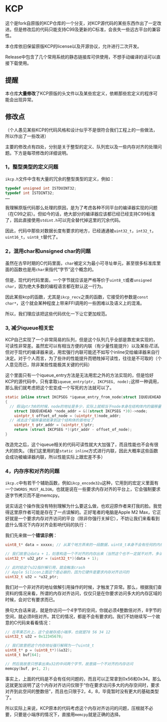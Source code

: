 # KCP

这个是fork自原版的KCP仓库的一个分支，对KCP源代码的某些东西作出了一定改进。但是修改后的代码只能支持C99及更新的C标准，会丧失一些远古平台的兼容性。

本仓库依旧保留原版KCP的license以及开源协议，允许进行二次开发。

Release中包含了几个常用系统的静态链接库可供使用，不想手动编译的话可以直接下载使用。

## 提醒

本仓库**大量修改**了KCP原版的头文件以及某些宏定义，依赖那些宏定义的程序可能会出现异常。



## 修改点

（个人愚见某些KCP的代码风格和设计似乎不是很符合我们工程上的一些做法，所以作出了一些改进）

主要的修改点有四处，分别是关于整型的定义、队列宏以及一些内存对齐的处理问题。下方是每项修改的详细说明。



### 1，整型类型的定义问题

`ikcp.h`文件中含有大量的冗余的整型类型的定义，例如：

``` c
typedef unsigned int ISTDUINT32;
typedef int ISTDINT32;
……
```

我理解原版代码那么处理的原因，是为了考虑各种不同平台的编译器实现的问题（在C99之前）。但如今的话，绝大部分的编译器应该都已经已经支持C99标准了，因此直接使用`stdint.h`可以完全替代掉这里的冗余代码。

因此，代码中那些对数据长度有要求的地方，已经通通被`uint32_t`，`int32_t`，`uint16_t`，`uint8_t`替代了。



### 2，混用char和unsigned char的问题

虽然在古早时期的C代码里面，`char`被定义为最小可寻址单元，甚至很多标准库里面的函数也是用`char`来指代“字节”这个概念的。

但是，现代的代码里面，一个字节就应该是严格等价于`uint8_t`或者`unsigned char`，因为绝大多数的编程语言都在默认这一行为。

因此某些kcp的函数，尤其是`ikcp_recv`之类的函数，它接受的参数是`const char*`，这个就会某种程度上带来FFI调用的一些困难以及语义上的混淆。

所以，我们理应该把这些代码优化一下让它更加规范。



### 3, 减少iqueue相关宏

KCP自己实现了一个非常简易的队列，但是这个队列几乎全部是靠宏来实现的，可读性非常差。虽然宏可以有相当方便的内联（有少量性能提升）以及某些*花活*。但对于现代的编译器来说，用宏强行内联可能还不如写个inline交给编译器来自行决定。对于个人而言，为了些许的性能提升而牺牲掉可读性，往往是不可取的（个人意见而已，除非某些性能极其关键的代码）

这个里面只有一个iqueue_entry方法是无法用宏之外的方法实现的，但是恰好KCP的源代码中，只有拿取`iqueue_entry(ptr, IKCPSEG, node);`这样一种调用，那么我们就考虑把这个宏变成一个写死的方法就可以了。

``` c
static inline struct IKCPSEG *iqueue_entry_from_node(struct IQUEUEHEAD *ptr)
{
  // 假设ptr为0的时候，node的地址是多少，实际上就相当于node本身在结构体内的偏移量
	struct IQUEUEHEAD *node_addr = &((struct IKCPSEG *)0)->node;
	uintptr_t offset_of_node = (uintptr_t)node_addr;
  // 减去这个偏移量就能拿到这个结构体的首地址了
	uintptr_t ptr_addr = (uintptr_t)ptr;
	return (struct IKCPSEG *)(ptr_addr - offset_of_node);
}
```

改造完之后，这个iqueue相关的代码可读性就大大加强了，而且性能也不会有很大的损失。（我们这里用的是`static inline`方式进行内联，因此大概率这些函数会成功被编译器内联，所以性能实际上跟宏差不多）



### 4，内存序和对齐的问题

`ikcp.c`中有若干个辅助函数，例如`ikcp_encode32u`这种，它用到的宏定义里面有一个`IWORDS_MUST_ALIGN`，也就是说在一些要求内存对齐的平台上，它会强制要求逐字节拷贝而不是memcpy。

说实话这个操作我没有特别理解为什么要这么做，也欢迎原作者来打我的脸。我觉得这里原作者可能是存在了一点误解的。正好笔者的电脑是Apple M2 Max，它正好就是一个要求内存对齐访问的平台（除非你强行关掉它），不妨让我们来看看到底什么情况下内存对齐会影响代码的执行：

我们先来做一个**错误示例**：

``` c
uint8_t* data = xxxxx; // 从某个地方弄来的一段数据，uint8_t本身不会有任何的内存对齐要求

// 我们故意让data + 1，刻意构造一个不对齐的内存出来（当然这个也不一定就不对齐，多试几次总能搞出来）
uint32_t* u32_ptr = (uint32_t*)(data + 1);

// 此时给这个u32指针解引用，就会触发crash
// Apple Silicon上面这个是必崩的，因为它硬件是要求内存对齐访问的
uint32_t u32 = *u32_ptr;
```

我们对一个非对齐的地址做解引用操作的时候，才触发了异常。那么，根据我们查资料的情况来看，所谓的内存对齐访问，仅仅只是在你要求访问多大的内存区域的时候，会对它有要求而已。

换句大白话来说，就是你访问一个4字节的空间，你就必须4整数倍对齐，8字节的空间，就必须8倍对齐。其它的情况，都是不会有要求的。我们不妨继续写一个故意的C代码来看看情况：

``` c
// 在苹果芯片上，这个会被存成小端序，也就是78 56 34 12
uint32_t u32 = 0x12345678;

// 我们故意把这个内存地址强行解释为一个uint8_t
uint8_t* p = (uint8_t*)(&u32);
uint8_t buf[64];

// 然后我故意只想拿出来u32的中间两个字节，故意搞一个不对齐的内存访问
memcpy(buf, p+1, 2);
```

事实上，上面的代码是不会有任何问题的，而且可以正常拿到0x56和0x34。那么这就更加说明了这个内存对齐访问仅限于“你在要求访问多大的内存空间时，要求对齐到此空间的整数倍”，而且也只限于2，4，8，毕竟暂时没有更大的基础类型了。

所以实际上来说，KCP原本的代码考虑这个内存对齐访问的问题，压根就不必要，只要是小端序的情况下，直接用`memcpy`就是正确的选择。
